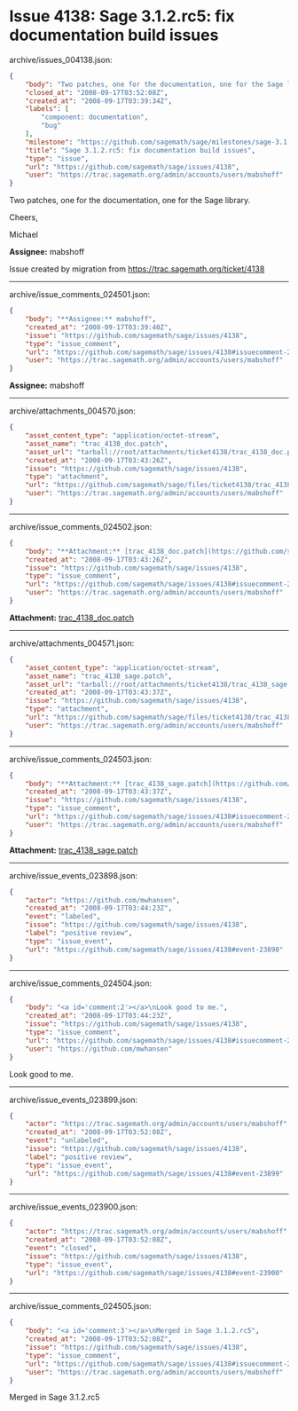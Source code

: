 # Issue 4138: Sage 3.1.2.rc5: fix documentation build issues

archive/issues_004138.json:
```json
{
    "body": "Two patches, one for the documentation, one for the Sage library.\n\nCheers,\n\nMichael\n\n**Assignee:** mabshoff\n\nIssue created by migration from https://trac.sagemath.org/ticket/4138\n\n",
    "closed_at": "2008-09-17T03:52:08Z",
    "created_at": "2008-09-17T03:39:34Z",
    "labels": [
        "component: documentation",
        "bug"
    ],
    "milestone": "https://github.com/sagemath/sage/milestones/sage-3.1.2",
    "title": "Sage 3.1.2.rc5: fix documentation build issues",
    "type": "issue",
    "url": "https://github.com/sagemath/sage/issues/4138",
    "user": "https://trac.sagemath.org/admin/accounts/users/mabshoff"
}
```
Two patches, one for the documentation, one for the Sage library.

Cheers,

Michael

**Assignee:** mabshoff

Issue created by migration from https://trac.sagemath.org/ticket/4138





---

archive/issue_comments_024501.json:
```json
{
    "body": "**Assignee:** mabshoff",
    "created_at": "2008-09-17T03:39:40Z",
    "issue": "https://github.com/sagemath/sage/issues/4138",
    "type": "issue_comment",
    "url": "https://github.com/sagemath/sage/issues/4138#issuecomment-24501",
    "user": "https://trac.sagemath.org/admin/accounts/users/mabshoff"
}
```

**Assignee:** mabshoff



---

archive/attachments_004570.json:
```json
{
    "asset_content_type": "application/octet-stream",
    "asset_name": "trac_4138_doc.patch",
    "asset_url": "tarball://root/attachments/ticket4138/trac_4138_doc.patch",
    "created_at": "2008-09-17T03:43:26Z",
    "issue": "https://github.com/sagemath/sage/issues/4138",
    "type": "attachment",
    "url": "https://github.com/sagemath/sage/files/ticket4138/trac_4138_doc.patch",
    "user": "https://trac.sagemath.org/admin/accounts/users/mabshoff"
}
```



---

archive/issue_comments_024502.json:
```json
{
    "body": "**Attachment:** [trac_4138_doc.patch](https://github.com/sagemath/sage/files/ticket4138/trac_4138_doc.patch)",
    "created_at": "2008-09-17T03:43:26Z",
    "issue": "https://github.com/sagemath/sage/issues/4138",
    "type": "issue_comment",
    "url": "https://github.com/sagemath/sage/issues/4138#issuecomment-24502",
    "user": "https://trac.sagemath.org/admin/accounts/users/mabshoff"
}
```

**Attachment:** [trac_4138_doc.patch](https://github.com/sagemath/sage/files/ticket4138/trac_4138_doc.patch)



---

archive/attachments_004571.json:
```json
{
    "asset_content_type": "application/octet-stream",
    "asset_name": "trac_4138_sage.patch",
    "asset_url": "tarball://root/attachments/ticket4138/trac_4138_sage.patch",
    "created_at": "2008-09-17T03:43:37Z",
    "issue": "https://github.com/sagemath/sage/issues/4138",
    "type": "attachment",
    "url": "https://github.com/sagemath/sage/files/ticket4138/trac_4138_sage.patch",
    "user": "https://trac.sagemath.org/admin/accounts/users/mabshoff"
}
```



---

archive/issue_comments_024503.json:
```json
{
    "body": "**Attachment:** [trac_4138_sage.patch](https://github.com/sagemath/sage/files/ticket4138/trac_4138_sage.patch)",
    "created_at": "2008-09-17T03:43:37Z",
    "issue": "https://github.com/sagemath/sage/issues/4138",
    "type": "issue_comment",
    "url": "https://github.com/sagemath/sage/issues/4138#issuecomment-24503",
    "user": "https://trac.sagemath.org/admin/accounts/users/mabshoff"
}
```

**Attachment:** [trac_4138_sage.patch](https://github.com/sagemath/sage/files/ticket4138/trac_4138_sage.patch)



---

archive/issue_events_023898.json:
```json
{
    "actor": "https://github.com/mwhansen",
    "created_at": "2008-09-17T03:44:23Z",
    "event": "labeled",
    "issue": "https://github.com/sagemath/sage/issues/4138",
    "label": "positive review",
    "type": "issue_event",
    "url": "https://github.com/sagemath/sage/issues/4138#event-23898"
}
```



---

archive/issue_comments_024504.json:
```json
{
    "body": "<a id='comment:2'></a>\nLook good to me.",
    "created_at": "2008-09-17T03:44:23Z",
    "issue": "https://github.com/sagemath/sage/issues/4138",
    "type": "issue_comment",
    "url": "https://github.com/sagemath/sage/issues/4138#issuecomment-24504",
    "user": "https://github.com/mwhansen"
}
```

<a id='comment:2'></a>
Look good to me.



---

archive/issue_events_023899.json:
```json
{
    "actor": "https://trac.sagemath.org/admin/accounts/users/mabshoff",
    "created_at": "2008-09-17T03:52:08Z",
    "event": "unlabeled",
    "issue": "https://github.com/sagemath/sage/issues/4138",
    "label": "positive review",
    "type": "issue_event",
    "url": "https://github.com/sagemath/sage/issues/4138#event-23899"
}
```



---

archive/issue_events_023900.json:
```json
{
    "actor": "https://trac.sagemath.org/admin/accounts/users/mabshoff",
    "created_at": "2008-09-17T03:52:08Z",
    "event": "closed",
    "issue": "https://github.com/sagemath/sage/issues/4138",
    "type": "issue_event",
    "url": "https://github.com/sagemath/sage/issues/4138#event-23900"
}
```



---

archive/issue_comments_024505.json:
```json
{
    "body": "<a id='comment:3'></a>\nMerged in Sage 3.1.2.rc5",
    "created_at": "2008-09-17T03:52:08Z",
    "issue": "https://github.com/sagemath/sage/issues/4138",
    "type": "issue_comment",
    "url": "https://github.com/sagemath/sage/issues/4138#issuecomment-24505",
    "user": "https://trac.sagemath.org/admin/accounts/users/mabshoff"
}
```

<a id='comment:3'></a>
Merged in Sage 3.1.2.rc5
